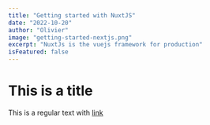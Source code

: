 ```yaml
---
title: "Getting started with NuxtJS"
date: "2022-10-20"
author: "Olivier"
image: "getting-started-nextjs.png"
excerpt: "NuxtJs is the vuejs framework for production"
isFeatured: false
---
```


# This is a title

This is a regular text with [link](http://www.google.com)
